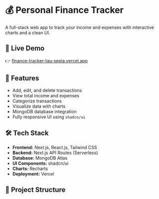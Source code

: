 # 💰 Personal Finance Tracker

A full-stack web app to track your income and expenses with interactive charts and a clean UI.

## 🚀 Live Demo
👉 [finance-tracker-tau-sepia.vercel.app](https://finance-tracker-tau-sepia.vercel.app)

## 📌 Features
- Add, edit, and delete transactions
- View total income and expenses
- Categorize transactions
- Visualize data with charts
- MongoDB database integration
- Fully responsive UI using `shadcn/ui`

## 🛠️ Tech Stack
- **Frontend:** Next.js, React.js, Tailwind CSS
- **Backend:** Next.js API Routes (Serverless)
- **Database:** MongoDB Atlas
- **UI Components:** shadcn/ui
- **Charts:** Recharts
- **Deployment:** Vercel

## 📂 Project Structure
